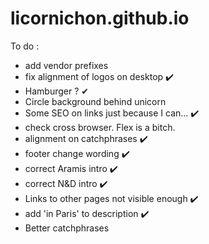 # licornichon.github.io

To do :
  - add vendor prefixes
  - fix alignment of logos on desktop ✔️
  - Hamburger ? ✔
  - Circle background behind unicorn
  - Some SEO on links just because I can... ✔️
  - check cross browser. Flex is a bitch.
  - alignment on catchphrases ✔️
  - footer change wording ✔️
  - correct Aramis intro ✔️
  - correct N&D intro ✔️
  - Links to other pages not visible enough ✔️
  - add 'in Paris' to description ✔️
  - Better catchphrases